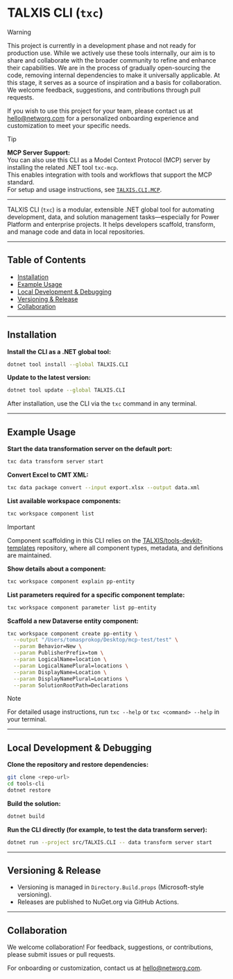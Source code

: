 # TALXIS CLI (`txc`)

> [!WARNING]
> This project is currently in a development phase and not ready for production use.
> While we actively use these tools internally, our aim is to share and collaborate with the broader community to refine and enhance their capabilities.
> We are in the process of gradually open-sourcing the code, removing internal dependencies to make it universally applicable.
> At this stage, it serves as a source of inspiration and a basis for collaboration.
> We welcome feedback, suggestions, and contributions through pull requests.
>
> If you wish to use this project for your team, please contact us at hello@networg.com for a personalized onboarding experience and customization to meet your specific needs.

> [!TIP]
> **MCP Server Support:**  
> You can also use this CLI as a Model Context Protocol (MCP) server by installing the related .NET tool `txc-mcp`.  
> This enables integration with tools and workflows that support the MCP standard.  
> For setup and usage instructions, see [`TALXIS.CLI.MCP`](src/TALXIS.CLI.MCP/README.md).

---

TALXIS CLI (`txc`) is a modular, extensible .NET global tool for automating development, data, and solution management tasks—especially for Power Platform and enterprise projects. It helps developers scaffold, transform, and manage code and data in local repositories.

---

## Table of Contents
- [Installation](#installation)
- [Example Usage](#example-usage)
- [Local Development & Debugging](#local-development--debugging)
- [Versioning & Release](#versioning--release)
- [Collaboration](#collaboration)

---

## Installation

**Install the CLI as a .NET global tool:**
```sh
dotnet tool install --global TALXIS.CLI
```

**Update to the latest version:**
```sh
dotnet tool update --global TALXIS.CLI
```

After installation, use the CLI via the `txc` command in any terminal.

---

## Example Usage

**Start the data transformation server on the default port:**
```sh
txc data transform server start
```

**Convert Excel to CMT XML:**
```sh
txc data package convert --input export.xlsx --output data.xml
```

**List available workspace components:**
```sh
txc workspace component list
```

> [!IMPORTANT]
> Component scaffolding in this CLI relies on the [TALXIS/tools-devkit-templates](https://github.com/TALXIS/tools-devkit-templates) repository, where all component types, metadata, and definitions are maintained.


**Show details about a component:**
```sh
txc workspace component explain pp-entity
```

**List parameters required for a specific component template:**
```sh
txc workspace component parameter list pp-entity
```

**Scaffold a new Dataverse entity component:**
```sh
txc workspace component create pp-entity \
  --output "/Users/tomasprokop/Desktop/mcp-test/test" \
  --param Behavior=New \
  --param PublisherPrefix=tom \
  --param LogicalName=location \
  --param LogicalNamePlural=locations \
  --param DisplayName=Location \
  --param DisplayNamePlural=Locations \
  --param SolutionRootPath=Declarations
```

> [!NOTE]
> For detailed usage instructions, run `txc --help` or `txc <command> --help` in your terminal.

---

## Local Development & Debugging

**Clone the repository and restore dependencies:**
```sh
git clone <repo-url>
cd tools-cli
dotnet restore
```

**Build the solution:**
```sh
dotnet build
```

**Run the CLI directly (for example, to test the data transform server):**
```sh
dotnet run --project src/TALXIS.CLI -- data transform server start
```

---

## Versioning & Release

- Versioning is managed in `Directory.Build.props` (Microsoft-style versioning).
- Releases are published to NuGet.org via GitHub Actions.

---

## Collaboration

We welcome collaboration! For feedback, suggestions, or contributions, please submit issues or pull requests.

For onboarding or customization, contact us at hello@networg.com.
